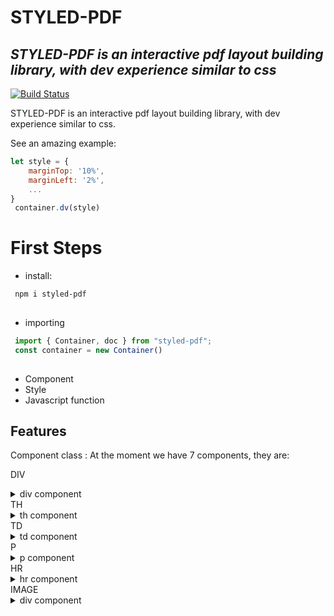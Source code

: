 # STYLED-PDF
## _STYLED-PDF is an interactive pdf layout building library, with dev experience similar to css_

[![Build Status](https://travis-ci.org/joemccann/dillinger.svg?branch=master)](https://travis-ci.org/joemccann/dillinger)

 STYLED-PDF is an interactive pdf layout building library, with dev experience similar to css.
 
 See an amazing example:
 ```js
 let style = {
     marginTop: '10%',
     marginLeft: '2%',
     ...
 }
  container.dv(style)
 ```
 <h1>First Steps</h1>
 
 - install:
 
  ```sh
   npm i styled-pdf
    
 ```
 - importing
   
  ```js
   import { Container, doc } from "styled-pdf";
   const container = new Container()
    
 ```

- Component
- Style
- Javascript function

## Features

 Component class : 
  At the moment we have 7 components, they are:
  
   DIV 
 <details>
    <summary> div component </summary>
 
```js
let style = {
            marginLeft: '45.5%',
            width: '35%',
            heigth: '13%',
            padding: '15%',
            border: [0,0,0],
     }
     container.div(style)
```

 </details>
    TH 
 <details>
    <summary> th component </summary>

```js
let style = {
            marginLeft: '2%',
            width: '14.3%',
            heigth: '36%',
            padding: '4%',
            border: [0,0,0],
            bgColor: [201, 201, 201],
     }
     container.th(style)
```

 </details>
   TD 
 <details>
    <summary> td component </summary>

```js
let style = {
             marginLeft: '2%',
			width: '14.3%',
			heigth: '38.9%',
			padding: '4%',
			border: [0,0,0]
     }
     container.td(style)
```

 </details>
    P 
 <details>
    <summary> p component </summary>

```js
let style = {
            marginTop: '40.5%',
            marginLeft: '4%',
            fontSize: 8,
            fontWeigth: 'normal'
     }
     container.p(text, style)
```

 </details>
     HR 
 <details>
    <summary> hr component </summary>

```js
let style = {
            top:  "20%",
           marginLeft: "2%",
           marginRight: '4%',
           bottom:  "30%",
     }
     container.hr(style)
```

 </details>
    IMAGE 
 <details>
    <summary> div component </summary>
	
```js

let style = {
    marginTop: "2%",
    width: "25%",
    height: "20%",
    marginLeft: "3%",
  };
  container.Image(imgBlob, style);
```
 </details>
